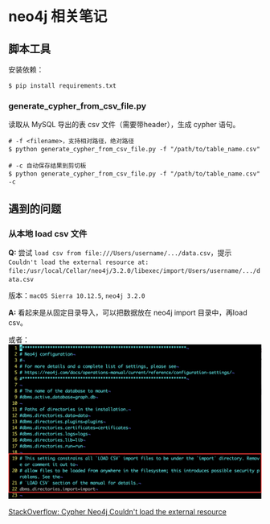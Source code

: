 neo4j 相关笔记
=============

脚本工具
-------

安装依赖：

	$ pip install requirements.txt

### generate\_cypher\_from\_csv\_file.py

读取从 MySQL 导出的表 csv 文件（需要带header），生成 cypher 语句。

	# -f <filename>，支持相对路径，绝对路径
	$ python generate_cypher_from_csv_file.py -f "/path/to/table_name.csv"

	# -c 自动保存结果到剪切板
	$ python generate_cypher_from_csv_file.py -f "/path/to/table_name.csv" -c


遇到的问题
---------

### 从本地 load csv 文件

**Q:** 尝试 `load csv from file:///Users/username/.../data.csv`，提示 `Couldn't load the external resource at: file:/usr/local/Cellar/neo4j/3.2.0/libexec/import/Users/username/.../data.csv`

版本：`macOS Sierra 10.12.5`, `neo4j 3.2.0` 

**A:** 看起来是从固定目录导入，可以把数据放在 neo4j import 目录中，再load csv。

或者：
![load-local-csv.png](./imgs/load-local-csv.png)

[StackOverflow: Cypher Neo4j Couldn't load the external resource](https://stackoverflow.com/questions/28398778/cypher-neo4j-couldnt-load-the-external-resource)